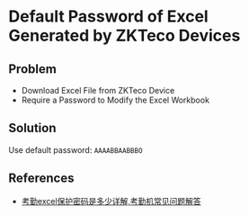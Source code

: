 # Default Password of Excel Generated by ZKTeco Devices

## Problem
* Download Excel File from ZKTeco Device
* Require a Password to Modify the Excel Workbook

## Solution
Use default password: `AAAABBAABBBO`

## References
* [考勤excel保护密码是多少详解,考勤机常见问题解答](https://zhuanlan.zhihu.com/p/528995401)
